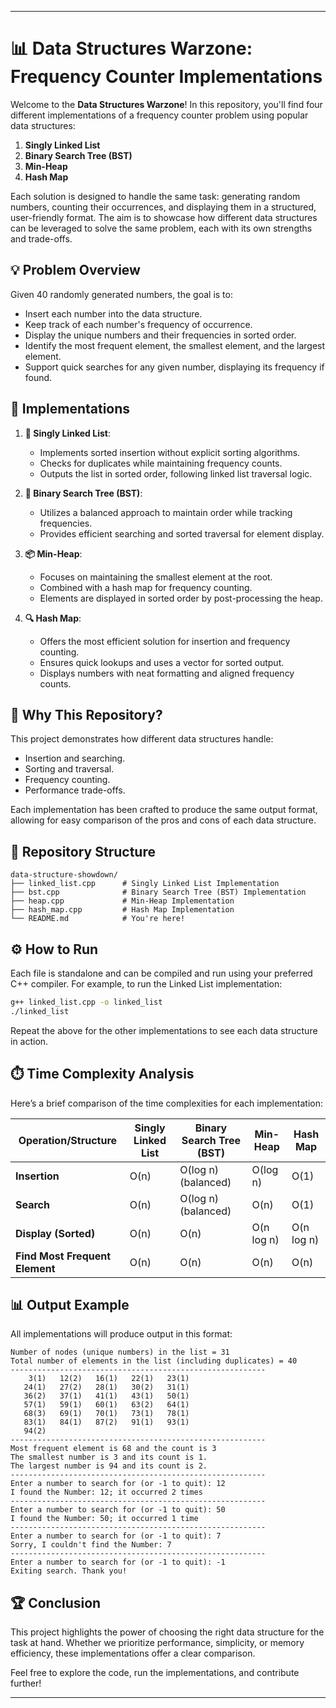 

---

# 📊 Data Structures Warzone: Frequency Counter Implementations

Welcome to the **Data Structures Warzone**! In this repository, you'll find four different implementations of a frequency counter problem using popular data structures:

1. **Singly Linked List**
2. **Binary Search Tree (BST)**
3. **Min-Heap**
4. **Hash Map**

Each solution is designed to handle the same task: generating random numbers, counting their occurrences, and displaying them in a structured, user-friendly format. The aim is to showcase how different data structures can be leveraged to solve the same problem, each with its own strengths and trade-offs.

## 💡 Problem Overview

Given 40 randomly generated numbers, the goal is to:
- Insert each number into the data structure.
- Keep track of each number's frequency of occurrence.
- Display the unique numbers and their frequencies in sorted order.
- Identify the most frequent element, the smallest element, and the largest element.
- Support quick searches for any given number, displaying its frequency if found.

## 🚀 Implementations

1. **🔗 Singly Linked List**:
    - Implements sorted insertion without explicit sorting algorithms.
    - Checks for duplicates while maintaining frequency counts.
    - Outputs the list in sorted order, following linked list traversal logic.

2. **🌳 Binary Search Tree (BST)**:
    - Utilizes a balanced approach to maintain order while tracking frequencies.
    - Provides efficient searching and sorted traversal for element display.

3. **📦 Min-Heap**:
    - Focuses on maintaining the smallest element at the root.
    - Combined with a hash map for frequency counting.
    - Elements are displayed in sorted order by post-processing the heap.

4. **🔍 Hash Map**:
    - Offers the most efficient solution for insertion and frequency counting.
    - Ensures quick lookups and uses a vector for sorted output.
    - Displays numbers with neat formatting and aligned frequency counts.

## 🧠 Why This Repository?

This project demonstrates how different data structures handle:
- Insertion and searching.
- Sorting and traversal.
- Frequency counting.
- Performance trade-offs.

Each implementation has been crafted to produce the same output format, allowing for easy comparison of the pros and cons of each data structure.

## 📂 Repository Structure

```
data-structure-showdown/
├── linked_list.cpp      # Singly Linked List Implementation
├── bst.cpp              # Binary Search Tree (BST) Implementation
├── heap.cpp             # Min-Heap Implementation
├── hash_map.cpp         # Hash Map Implementation
└── README.md            # You're here!
```

## ⚙️ How to Run

Each file is standalone and can be compiled and run using your preferred C++ compiler. For example, to run the Linked List implementation:

```bash
g++ linked_list.cpp -o linked_list
./linked_list
```

Repeat the above for the other implementations to see each data structure in action.

## ⏱️ Time Complexity Analysis

Here’s a brief comparison of the time complexities for each implementation:

| Operation/Structure            | Singly Linked List | Binary Search Tree (BST) | Min-Heap | Hash Map |
|--------------------------------|--------------------|--------------------------|----------|----------|
| **Insertion**                  | O(n)               | O(log n) (balanced)      | O(log n) | O(1)     |
| **Search**                     | O(n)               | O(log n) (balanced)      | O(n)     | O(1)     |
| **Display (Sorted)**           | O(n)               | O(n)                     | O(n log n)| O(n log n) |
| **Find Most Frequent Element** | O(n)               | O(n)                     | O(n)     | O(n)     |


## 📊 Output Example

All implementations will produce output in this format:

```
Number of nodes (unique numbers) in the list = 31
Total number of elements in the list (including duplicates) = 40
---------------------------------------------------------
    3(1)   12(2)   16(1)   22(1)   23(1)
   24(1)   27(2)   28(1)   30(2)   31(1)
   36(2)   37(1)   41(1)   43(1)   50(1)
   57(1)   59(1)   60(1)   63(2)   64(1)
   68(3)   69(1)   70(1)   73(1)   78(1)
   83(1)   84(1)   87(2)   91(1)   93(1)
   94(2)
---------------------------------------------------------
Most frequent element is 68 and the count is 3
The smallest number is 3 and its count is 1.
The largest number is 94 and its count is 2.
---------------------------------------------------------
Enter a number to search for (or -1 to quit): 12
I found the Number: 12; it occurred 2 times
---------------------------------------------------------
Enter a number to search for (or -1 to quit): 50
I found the Number: 50; it occurred 1 time
---------------------------------------------------------
Enter a number to search for (or -1 to quit): 7
Sorry, I couldn't find the Number: 7
---------------------------------------------------------
Enter a number to search for (or -1 to quit): -1
Exiting search. Thank you!
```

## 🏆 Conclusion

This project highlights the power of choosing the right data structure for the task at hand. Whether we prioritize performance, simplicity, or memory efficiency, these implementations offer a clear comparison.

Feel free to explore the code, run the implementations, and contribute further!

---

